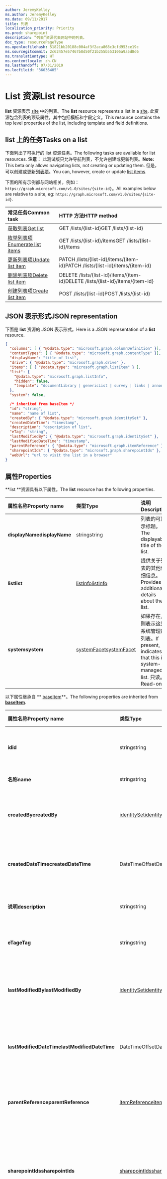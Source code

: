 ```yaml
---
author: JeremyKelley
ms.author: JeremyKelley
ms.date: 09/11/2017
title: 列表
localization_priority: Priority
ms.prod: sharepoint
description: ”列表”资源代表网站中的列表。
doc_type: resourcePageType
ms.openlocfilehash: 51821bb20188c004af3f2aca868c3cfd953ce19c
ms.sourcegitcommit: 2c62457e57467b8d50f21b255b553106a9a5d8d6
ms.translationtype: HT
ms.contentlocale: zh-CN
ms.lasthandoff: 07/31/2019
ms.locfileid: "36036405"
---
```

# <a name="list-resource"></a><span data-ttu-id="af981-103">List 资源</span><span class="sxs-lookup"><span data-stu-id="af981-103">List resource</span></span>

<span data-ttu-id="af981-104">**list** 资源表示 [site][] 中的列表。</span><span class="sxs-lookup"><span data-stu-id="af981-104">The **list** resource represents a list in a [site][].</span></span>
<span data-ttu-id="af981-105">此资源包含列表的顶级属性，其中包括模板和字段定义。</span><span class="sxs-lookup"><span data-stu-id="af981-105">This resource contains the top level properties of the list, including template and field definitions.</span></span>

## <a name="tasks-on-a-list"></a><span data-ttu-id="af981-106">list 上的任务</span><span class="sxs-lookup"><span data-stu-id="af981-106">Tasks on a list</span></span>

<span data-ttu-id="af981-107">下面列出了可执行的 list 资源任务。</span><span class="sxs-lookup"><span data-stu-id="af981-107">The following tasks are available for list resources.</span></span>
<span data-ttu-id="af981-108">**注意：** 此测试版只允许导航列表，不允许创建或更新列表。</span><span class="sxs-lookup"><span data-stu-id="af981-108">**Note:** This beta only allows navigating lists, not creating or updating them.</span></span>
<span data-ttu-id="af981-109">但是，可以创建或更新[列表项][listItem]。</span><span class="sxs-lookup"><span data-stu-id="af981-109">You can, however, create or update [list items][listItem].</span></span>

<span data-ttu-id="af981-110">下面的所有示例都与网站相关，例如：`https://graph.microsoft.com/v1.0/sites/{site-id}`。</span><span class="sxs-lookup"><span data-stu-id="af981-110">All examples below are relative to a site, eg: `https://graph.microsoft.com/v1.0/sites/{site-id}`.</span></span>

| <span data-ttu-id="af981-111">常见任务</span><span class="sxs-lookup"><span data-stu-id="af981-111">Common task</span></span>               | <span data-ttu-id="af981-112">HTTP 方法</span><span class="sxs-lookup"><span data-stu-id="af981-112">HTTP method</span></span>
|:--------------------------|:------------------------------
| <span data-ttu-id="af981-113">[获取列表][]</span><span class="sxs-lookup"><span data-stu-id="af981-113">[Get list][]</span></span>              | <span data-ttu-id="af981-114">GET /lists/{list-id}</span><span class="sxs-lookup"><span data-stu-id="af981-114">GET /lists/{list-id}</span></span>
| <span data-ttu-id="af981-115">[枚举列表项][]</span><span class="sxs-lookup"><span data-stu-id="af981-115">[Enumerate list items][]</span></span>  | <span data-ttu-id="af981-116">GET /lists/{list-id}/items</span><span class="sxs-lookup"><span data-stu-id="af981-116">GET /lists/{list-id}/items</span></span>
| <span data-ttu-id="af981-117">[更新列表项][]</span><span class="sxs-lookup"><span data-stu-id="af981-117">[Update list item][]</span></span>      | <span data-ttu-id="af981-118">PATCH /lists/{list-id}/items/{item-id}</span><span class="sxs-lookup"><span data-stu-id="af981-118">PATCH /lists/{list-id}/items/{item-id}</span></span>
| <span data-ttu-id="af981-119">[删除列表项][]</span><span class="sxs-lookup"><span data-stu-id="af981-119">[Delete list item][]</span></span>      | <span data-ttu-id="af981-120">DELETE /lists/{list-id}/items/{item-id}</span><span class="sxs-lookup"><span data-stu-id="af981-120">DELETE /lists/{list-id}/items/{item-id}</span></span>
| <span data-ttu-id="af981-121">[创建列表项][]</span><span class="sxs-lookup"><span data-stu-id="af981-121">[Create list item][]</span></span>      | <span data-ttu-id="af981-122">POST /lists/{list-id}</span><span class="sxs-lookup"><span data-stu-id="af981-122">POST /lists/{list-id}</span></span>

[获取列表]: ../api/list-get.md
[Get list]: ../api/list-get.md
[枚举列表项]: ../api/listitem-list.md
[Enumerate list items]: ../api/listitem-list.md
[更新列表项]: ../api/listitem-update.md
[Update list item]: ../api/listitem-update.md
[删除列表项]: ../api/listitem-delete.md
[Delete list item]: ../api/listitem-delete.md
[创建列表项]: ../api/listitem-create.md
[Create list item]: ../api/listitem-create.md

## <a name="json-representation"></a><span data-ttu-id="af981-128">JSON 表示形式</span><span class="sxs-lookup"><span data-stu-id="af981-128">JSON representation</span></span>

<span data-ttu-id="af981-129">下面是 **list** 资源的 JSON 表示形式。</span><span class="sxs-lookup"><span data-stu-id="af981-129">Here is a JSON representation of a **list** resource.</span></span>

<!--{
  "blockType": "resource",
  "optionalProperties": [
    "items",
    "drive"
  ],
  "keyProperty": "id",
  "baseType": "microsoft.graph.baseItem",
  "@odata.type": "microsoft.graph.list"
}-->

```json
{
  "columns": [ { "@odata.type": "microsoft.graph.columnDefinition" }],
  "contentTypes": [ { "@odata.type": "microsoft.graph.contentType" }],
  "displayName": "title of list",
  "drive": { "@odata.type": "microsoft.graph.drive" },
  "items": [ { "@odata.type": "microsoft.graph.listItem" } ],
  "list": {
    "@odata.type": "microsoft.graph.listInfo",
    "hidden": false,
    "template": "documentLibrary | genericList | survey | links | announcements | contacts | accessRequest ..."
  },
  "system": false,

  /* inherited from baseItem */
  "id": "string",
  "name": "name of list",
  "createdBy": { "@odata.type": "microsoft.graph.identitySet" },
  "createdDateTime": "timestamp",
  "description": "description of list",
  "eTag": "string",
  "lastModifiedBy": { "@odata.type": "microsoft.graph.identitySet" },
  "lastModifiedDateTime": "timestamp",
  "parentReference": { "@odata.type": "microsoft.graph.itemReference" },
  "sharepointIds": { "@odata.type": "microsoft.graph.sharepointIds" },
  "webUrl": "url to visit the list in a browser"
}
```

## <a name="properties"></a><span data-ttu-id="af981-130">属性</span><span class="sxs-lookup"><span data-stu-id="af981-130">Properties</span></span>

<span data-ttu-id="af981-131">\*\*list \*\*资源具有以下属性。</span><span class="sxs-lookup"><span data-stu-id="af981-131">The **list** resource has the following properties.</span></span>

| <span data-ttu-id="af981-132">属性名称</span><span class="sxs-lookup"><span data-stu-id="af981-132">Property name</span></span>    | <span data-ttu-id="af981-133">类型</span><span class="sxs-lookup"><span data-stu-id="af981-133">Type</span></span>                             | <span data-ttu-id="af981-134">说明</span><span class="sxs-lookup"><span data-stu-id="af981-134">Description</span></span>
|:-----------------|:---------------------------------|:---------------------------
| <span data-ttu-id="af981-135">**displayName**</span><span class="sxs-lookup"><span data-stu-id="af981-135">**displayName**</span></span>  | <span data-ttu-id="af981-136">string</span><span class="sxs-lookup"><span data-stu-id="af981-136">string</span></span>                           | <span data-ttu-id="af981-137">列表的可显示标题。</span><span class="sxs-lookup"><span data-stu-id="af981-137">The displayable title of the list.</span></span>
| <span data-ttu-id="af981-138">**list**</span><span class="sxs-lookup"><span data-stu-id="af981-138">**list**</span></span>         | <span data-ttu-id="af981-139">[listInfo][]</span><span class="sxs-lookup"><span data-stu-id="af981-139">[listInfo][]</span></span>                     | <span data-ttu-id="af981-140">提供关于列表的其他详细信息。</span><span class="sxs-lookup"><span data-stu-id="af981-140">Provides additional details about the list.</span></span>
| <span data-ttu-id="af981-141">**system**</span><span class="sxs-lookup"><span data-stu-id="af981-141">**system**</span></span>       | <span data-ttu-id="af981-142">[systemFacet][]</span><span class="sxs-lookup"><span data-stu-id="af981-142">[systemFacet][]</span></span>                  | <span data-ttu-id="af981-143">如果存在，则表示这是系统管理的列表。</span><span class="sxs-lookup"><span data-stu-id="af981-143">If present, indicates that this is a system-managed list.</span></span> <span data-ttu-id="af981-144">只读。</span><span class="sxs-lookup"><span data-stu-id="af981-144">Read-only.</span></span>

<span data-ttu-id="af981-145">以下属性继承自 \*\* [baseItem][]\*\*。</span><span class="sxs-lookup"><span data-stu-id="af981-145">The following properties are inherited from **[baseItem][]**.</span></span>

| <span data-ttu-id="af981-146">属性名称</span><span class="sxs-lookup"><span data-stu-id="af981-146">Property name</span></span>            | <span data-ttu-id="af981-147">类型</span><span class="sxs-lookup"><span data-stu-id="af981-147">Type</span></span>              | <span data-ttu-id="af981-148">说明</span><span class="sxs-lookup"><span data-stu-id="af981-148">Description</span></span>
|:-------------------------|:------------------|:------------------------------
| <span data-ttu-id="af981-149">**id**</span><span class="sxs-lookup"><span data-stu-id="af981-149">**id**</span></span>                   | <span data-ttu-id="af981-150">string</span><span class="sxs-lookup"><span data-stu-id="af981-150">string</span></span>            | <span data-ttu-id="af981-p104">项的唯一标识符。只读。</span><span class="sxs-lookup"><span data-stu-id="af981-p104">The unique identifier of the item. Read-only.</span></span>
| <span data-ttu-id="af981-153">**名称**</span><span class="sxs-lookup"><span data-stu-id="af981-153">**name**</span></span>                 | <span data-ttu-id="af981-154">string</span><span class="sxs-lookup"><span data-stu-id="af981-154">string</span></span>            | <span data-ttu-id="af981-155">项目名称。</span><span class="sxs-lookup"><span data-stu-id="af981-155">The name of the item.</span></span>
| <span data-ttu-id="af981-156">**createdBy**</span><span class="sxs-lookup"><span data-stu-id="af981-156">**createdBy**</span></span>            | <span data-ttu-id="af981-157">[identitySet][]</span><span class="sxs-lookup"><span data-stu-id="af981-157">[identitySet][]</span></span>   | <span data-ttu-id="af981-158">此项的创建者的标识。</span><span class="sxs-lookup"><span data-stu-id="af981-158">Identity of the creator of this item.</span></span> <span data-ttu-id="af981-159">只读。</span><span class="sxs-lookup"><span data-stu-id="af981-159">Read-only.</span></span>
| <span data-ttu-id="af981-160">**createdDateTime**</span><span class="sxs-lookup"><span data-stu-id="af981-160">**createdDateTime**</span></span>      | <span data-ttu-id="af981-161">DateTimeOffset</span><span class="sxs-lookup"><span data-stu-id="af981-161">DateTimeOffset</span></span>    | <span data-ttu-id="af981-p106">创建项目的日期和时间。只读。</span><span class="sxs-lookup"><span data-stu-id="af981-p106">The date and time the item was created. Read-only.</span></span>
| <span data-ttu-id="af981-164">**说明**</span><span class="sxs-lookup"><span data-stu-id="af981-164">**description**</span></span>          | <span data-ttu-id="af981-165">string</span><span class="sxs-lookup"><span data-stu-id="af981-165">string</span></span>            | <span data-ttu-id="af981-166">项目的描述性文本。</span><span class="sxs-lookup"><span data-stu-id="af981-166">The descriptive text for the item.</span></span>
| <span data-ttu-id="af981-167">**eTag**</span><span class="sxs-lookup"><span data-stu-id="af981-167">**eTag**</span></span>                 | <span data-ttu-id="af981-168">string</span><span class="sxs-lookup"><span data-stu-id="af981-168">string</span></span>            | <span data-ttu-id="af981-p107">该项目的 ETag。只读。</span><span class="sxs-lookup"><span data-stu-id="af981-p107">ETag for the item. Read-only.</span></span>                                                          |
| <span data-ttu-id="af981-171">**lastModifiedBy**</span><span class="sxs-lookup"><span data-stu-id="af981-171">**lastModifiedBy**</span></span>       | <span data-ttu-id="af981-172">[identitySet][]</span><span class="sxs-lookup"><span data-stu-id="af981-172">[identitySet][]</span></span>   | <span data-ttu-id="af981-173">此项的最后一个修饰符的标识。</span><span class="sxs-lookup"><span data-stu-id="af981-173">Identity of the last modifier of this item.</span></span> <span data-ttu-id="af981-174">只读。</span><span class="sxs-lookup"><span data-stu-id="af981-174">Read-only.</span></span>
| <span data-ttu-id="af981-175">**lastModifiedDateTime**</span><span class="sxs-lookup"><span data-stu-id="af981-175">**lastModifiedDateTime**</span></span> | <span data-ttu-id="af981-176">DateTimeOffset</span><span class="sxs-lookup"><span data-stu-id="af981-176">DateTimeOffset</span></span>    | <span data-ttu-id="af981-p109">上次修改项目的日期和时间。只读。</span><span class="sxs-lookup"><span data-stu-id="af981-p109">The date and time the item was last modified. Read-only.</span></span>
| <span data-ttu-id="af981-179">**parentReference**</span><span class="sxs-lookup"><span data-stu-id="af981-179">**parentReference**</span></span>      | <span data-ttu-id="af981-180">[itemReference][]</span><span class="sxs-lookup"><span data-stu-id="af981-180">[itemReference][]</span></span> | <span data-ttu-id="af981-p110">父信息（如果此项具有父级）。读写。</span><span class="sxs-lookup"><span data-stu-id="af981-p110">Parent information, if the item has a parent. Read-write.</span></span>
| <span data-ttu-id="af981-183">**sharepointIds**</span><span class="sxs-lookup"><span data-stu-id="af981-183">**sharepointIds**</span></span>        | <span data-ttu-id="af981-184">[sharepointIds][]</span><span class="sxs-lookup"><span data-stu-id="af981-184">[sharepointIds][]</span></span> | <span data-ttu-id="af981-p111">返回对 SharePoint REST 兼容性有用的标识符。只读。</span><span class="sxs-lookup"><span data-stu-id="af981-p111">Returns identifiers useful for SharePoint REST compatibility. Read-only.</span></span>
| <span data-ttu-id="af981-187">**webUrl**</span><span class="sxs-lookup"><span data-stu-id="af981-187">**webUrl**</span></span>               | <span data-ttu-id="af981-188">string (url)</span><span class="sxs-lookup"><span data-stu-id="af981-188">string (url)</span></span>      | <span data-ttu-id="af981-p112">在浏览器中显示此项目的 URL。只读。</span><span class="sxs-lookup"><span data-stu-id="af981-p112">URL that displays the item in the browser. Read-only.</span></span>

## <a name="relationships"></a><span data-ttu-id="af981-191">关系</span><span class="sxs-lookup"><span data-stu-id="af981-191">Relationships</span></span>

<span data-ttu-id="af981-192">**list** 资源与其他资源具有以下关系。</span><span class="sxs-lookup"><span data-stu-id="af981-192">The **list** resource has the following relationships to other resources.</span></span>

| <span data-ttu-id="af981-193">关系名称</span><span class="sxs-lookup"><span data-stu-id="af981-193">Relationship name</span></span> | <span data-ttu-id="af981-194">类型</span><span class="sxs-lookup"><span data-stu-id="af981-194">Type</span></span>                             | <span data-ttu-id="af981-195">说明</span><span class="sxs-lookup"><span data-stu-id="af981-195">Description</span></span>
|:------------------|:---------------------------------|:----------------------
| <span data-ttu-id="af981-196">**驱动器**</span><span class="sxs-lookup"><span data-stu-id="af981-196">**drive**</span></span>         | <span data-ttu-id="af981-197">[drive][]</span><span class="sxs-lookup"><span data-stu-id="af981-197">[drive][]</span></span>                        | <span data-ttu-id="af981-198">仅存在于文档库中。</span><span class="sxs-lookup"><span data-stu-id="af981-198">Only present on document libraries.</span></span> <span data-ttu-id="af981-199">允许使用 [driveItems][driveItem] 作为 [drive][] 资源访问列表。</span><span class="sxs-lookup"><span data-stu-id="af981-199">Allows access to the list as a [drive][] resource with [driveItems][driveItem].</span></span>
| <span data-ttu-id="af981-200">**项目**</span><span class="sxs-lookup"><span data-stu-id="af981-200">**items**</span></span>         | <span data-ttu-id="af981-201">Collection([listItem][])</span><span class="sxs-lookup"><span data-stu-id="af981-201">Collection([listItem][])</span></span>         | <span data-ttu-id="af981-202">列表中包含的所有项。</span><span class="sxs-lookup"><span data-stu-id="af981-202">All items contained in the list.</span></span>
| <span data-ttu-id="af981-203">**columns**</span><span class="sxs-lookup"><span data-stu-id="af981-203">**columns**</span></span>       | <span data-ttu-id="af981-204">Collection([columnDefinition][])</span><span class="sxs-lookup"><span data-stu-id="af981-204">Collection([columnDefinition][])</span></span> | <span data-ttu-id="af981-205">此列表的字段定义集合。</span><span class="sxs-lookup"><span data-stu-id="af981-205">The collection of field definitions for this list.</span></span>
| <span data-ttu-id="af981-206">**contentTypes**</span><span class="sxs-lookup"><span data-stu-id="af981-206">**contentTypes**</span></span>  | <span data-ttu-id="af981-207">Collection([contentType][])</span><span class="sxs-lookup"><span data-stu-id="af981-207">Collection([contentType][])</span></span>      | <span data-ttu-id="af981-208">此列表中出现的内容类型的集合。</span><span class="sxs-lookup"><span data-stu-id="af981-208">The collection of content types present in this list.</span></span>

[baseItem]: baseitem.md
[contentType]: contenttype.md
[drive]: drive.md
[driveItem]: driveitem.md
[columnDefinition]: columndefinition.md
[identitySet]: identityset.md
[itemReference]: itemreference.md
[listInfo]: listinfo.md
[listItem]: listitem.md
[sharepointIds]: sharepointids.md
[site]: site.md
[systemFacet]: systemfacet.md

<!-- {
  "type": "#page.annotation",
  "description": "",
  "keywords": "",
  "section": "documentation",
  "tocPath": "Resources/Lists",
  "tocBookmarks": {
    "Lists": "#"
  }
} -->
